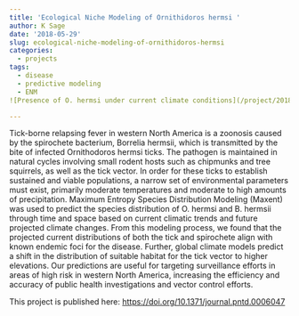 ```yaml
---
title: 'Ecological Niche Modeling of Ornithidoros hermsi '
author: K Sage
date: '2018-05-29'
slug: ecological-niche-modeling-of-ornithidoros-hermsi
categories:
  - projects
tags:
  - disease
  - predictive modeling
  - ENM
![Presence of O. hermsi under current climate conditions](/project/2018-05-29-ecological-niche-modeling-of-ornithidoros-hermsi_files/TBRF_presence.pdf)

---
```

Tick-borne relapsing fever in western North America is a zoonosis caused by the spirochete bacterium, Borrelia hermsii, which is transmitted by the bite of infected Ornithodoros hermsi ticks. The pathogen is maintained in natural cycles involving small rodent hosts such as chipmunks and tree squirrels, as well as the tick vector. In order for these ticks to establish sustained and viable populations, a narrow set of environmental parameters must exist, primarily moderate temperatures and moderate to high amounts of precipitation. Maximum Entropy Species Distribution Modeling (Maxent) was used to predict the species distribution of O. hermsi and B. hermsii through time and space based on current climatic trends and future projected climate changes. From this modeling process, we found that the projected current distributions of both the tick and spirochete align with known endemic foci for the disease. Further, global climate models predict a shift in the distribution of suitable habitat for the tick vector to higher elevations. Our predictions are useful for targeting surveillance efforts in areas of high risk in western North America, increasing the efficiency and accuracy of public health investigations and vector control efforts.

This project is published here: https://doi.org/10.1371/journal.pntd.0006047